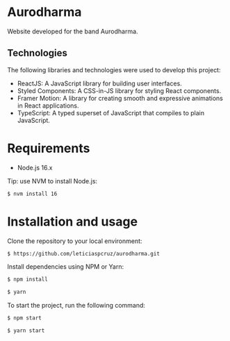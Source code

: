 # Aurodharma
Website developed for the band Aurodharma.

## Technologies

The following libraries and technologies were used to develop this project:

- ReactJS: A JavaScript library for building user interfaces.
- Styled Components: A CSS-in-JS library for styling React components.
- Framer Motion: A library for creating smooth and expressive animations in React applications.
- TypeScript: A typed superset of JavaScript that compiles to plain JavaScript.

# Requirements
- Node.js 16.x

Tip: use NVM to install Node.js:

```sh
$ nvm install 16
```

# Installation and usage
Clone the repository to your local environment:

```sh
$ https://github.com/leticiaspcruz/aurodharma.git
```

Install dependencies using NPM or Yarn:

```sh
$ npm install
```

```sh
$ yarn
```

To start the project, run the following command:

```sh
$ npm start
```

```sh
$ yarn start
```



